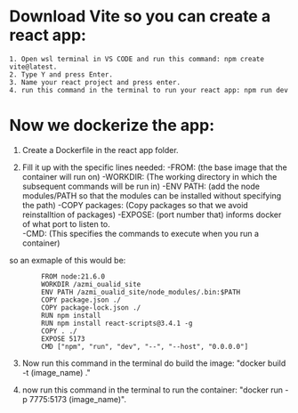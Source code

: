 <!-- Follow these steps to dockerize a vite react app  -->
# Download Vite so you can create a react app:

    1. Open wsl terminal in VS CODE and run this command: npm create vite@latest.
    2. Type Y and press Enter.
    3. Name your react project and press enter.
    4. run this command in the terminal to run your react app: npm run dev

# Now we dockerize the app:

1. Create a Dockerfile in the react app folder.

2. Fill it up with the specific lines needed:
        -FROM: (the base image that the container will run on)
        -WORKDIR: (The working directory in which the subsequent commands will be run in)
        -ENV PATH: (add the node modules/PATH so that the modules can be installed without specifying the path)
        -COPY packages: (Copy packages so that we avoid reinstalltion of packages)
        -EXPOSE: (port number that) informs docker of what port to listen to.\
        -CMD: (This specifies the commands to execute when you run a container)

so an exmaple of this would be:

            FROM node:21.6.0
            WORKDIR /azmi_oualid_site
            ENV PATH /azmi_oualid_site/node_modules/.bin:$PATH
            COPY package.json ./
            COPY package-lock.json ./
            RUN npm install
            RUN npm install react-scripts@3.4.1 -g
            COPY . ./
            EXPOSE 5173
            CMD ["npm", "run", "dev", "--", "--host", "0.0.0.0"]

3. Now run this command in the terminal do build the image: "docker build -t (image_name) ."

4. now run this command in the terminal to run the container: "docker run -p 7775:5173 (image_name)".
